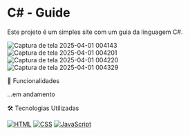 # C# - Guide

Este projeto é um simples site com um guia da linguagem C#.

![Captura de tela 2025-04-01 004143](https://github.com/user-attachments/assets/8010a68f-12a7-45d7-bb35-9decd0f05ce9)
![Captura de tela 2025-04-01 004201](https://github.com/user-attachments/assets/65c9f12c-c73e-40c2-bb7a-fa8f13a6ebce)
![Captura de tela 2025-04-01 004220](https://github.com/user-attachments/assets/c8a50324-71c4-4bfa-adff-a108a6d399b7)
![Captura de tela 2025-04-01 004329](https://github.com/user-attachments/assets/4029d63f-011a-4b13-b10c-8e0e2d9b8f10)

🚀 Funcionalidades

...em andamento

🛠️ Tecnologias Utilizadas

[![HTML](https://img.shields.io/badge/HTML-%23E34F26.svg?logo=html5&logoColor=white)](#)
[![CSS](https://img.shields.io/badge/CSS-1572B6?logo=css3&logoColor=fff)](#)
[![JavaScript](https://img.shields.io/badge/JavaScript-F7DF1E?logo=javascript&logoColor=000)](#)

